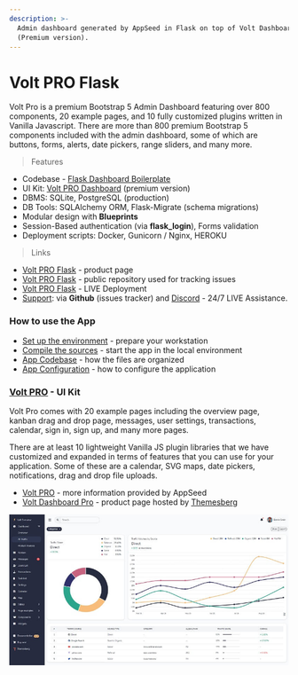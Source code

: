 ```yaml
---
description: >-
  Admin dashboard generated by AppSeed in Flask on top of Volt Dashboard
  (Premium version).
---
```


# Volt PRO Flask

Volt Pro is a premium Bootstrap 5 Admin Dashboard featuring over 800 components, 20 example pages, and 10 fully customized plugins written in Vanilla Javascript. There are more than 800 premium Bootstrap 5 components included with the admin dashboard, some of which are buttons, forms, alerts, date pickers, range sliders, and many more. 

> Features

* Codebase - [Flask Dashboard Boilerplate](../../boilerplate-code/flask-dashboard.md)
* UI Kit: [Volt PRO Dashboard](../../content/bootstrap-template/volt-dashboard-pro.md) \(premium version\) 
* DBMS: SQLite, PostgreSQL \(production\)
* DB Tools: SQLAlchemy ORM, Flask-Migrate \(schema migrations\)
* Modular design with **Blueprints**
* Session-Based authentication \(via **flask\_login**\), Forms validation
* Deployment scripts: Docker, Gunicorn / Nginx, HEROKU 

> Links

* [Volt PRO Flask](https://appseed.us/admin-dashboards/flask-dashboard-volt-pro) - product page
* [Volt PRO Flask](https://github.com/app-generator/flask-dashboard-volt-pro) - public repository used for tracking issues 
* [Volt PRO Flask](https://flask-volt-pro.appseed-srv1.com/) - LIVE Deployment
* [Support](https://appseed.us/support):  via **Github** \(issues tracker\) and [Discord](https://discord.gg/fZC6hup) - 24/7 LIVE Assistance. 



### How to use the App

* [Set up the environment](../../boilerplate-code/flask-dashboard.md#environment) - prepare your workstation
* [Compile the sources](../../boilerplate-code/flask-dashboard.md#build-the-app-1) - start the app in the local environment
* [App Codebase](../../boilerplate-code/flask-dashboard.md#app-codebase) - how the files are organized
* [App Configuration](../../boilerplate-code/flask-dashboard.md#app-configuration) - how to configure the application



### [Volt PRO](../../content/bootstrap-template/volt-dashboard-pro.md) - UI Kit

Volt Pro comes with 20 example pages including the overview page, kanban drag and drop page, messages, user settings, transactions, calendar, sign in, sign up, and many more pages. 

There are at least 10 lightweight Vanilla JS plugin libraries that we have customized and expanded in terms of features that you can use for your application. Some of these are a calendar, SVG maps, date pickers, notifications, drag and drop file uploads. 

* [Volt PRO](../../content/bootstrap-template/volt-dashboard-pro.md) - more information provided by AppSeed
* [Volt Dashboard Pro](https://themesberg.com/product/admin-dashboard/volt-premium-bootstrap-5-dashboard) - product page hosted by [Themesberg](../../content/partners/themesberg.md)

![Volt PRO - Premium Dashboard Template.](../../.gitbook/assets/docs-volt-pro-screen.jpg)

